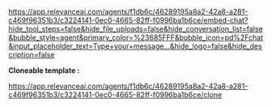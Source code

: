 https://app.relevanceai.com/agents/f1db6c/46289195a8a2-42a8-a281-c469f96351b3/c3224141-0ec0-4665-82ff-f0996ba1b6ce/embed-chat?hide_tool_steps=false&hide_file_uploads=false&hide_conversation_list=false&bubble_style=agent&primary_color=%23685FFF&bubble_icon=pd%2Fchat&input_placeholder_text=Type+your+message...&hide_logo=false&hide_description=false

**Cloneable template :**

https://app.relevanceai.com/agents/f1db6c/46289195a8a2-42a8-a281-c469f96351b3/c3224141-0ec0-4665-82ff-f0996ba1b6ce/clone

